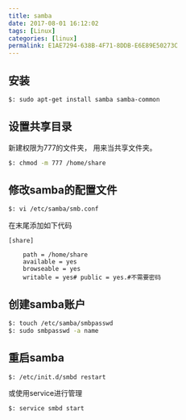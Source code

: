 ```yaml
---
title: samba
date: 2017-08-01 16:12:02
tags: [Linux]
categories: [linux]
permalink: E1AE7294-638B-4F71-8DDB-E6E89E50273C
---
```


## 安装

``` bash
$: sudo apt-get install samba samba-common
```

## 设置共享目录

新建权限为777的文件夹， 用来当共享文件夹。

``` bash
$: chmod -m 777 /home/share
```

## 修改samba的配置文件

``` bash
$: vi /etc/samba/smb.conf
```

在末尾添加如下代码

``` yuml
[share]

    path = /home/share
    available = yes
    browseable = yes
    writable = yes# public = yes.#不需要密码

```

## 创建samba账户

``` bash
$: touch /etc/samba/smbpasswd
$: sudo smbpasswd -a name
```

## 重启samba

``` bash
$: /etc/init.d/smbd restart
```

或使用service进行管理

``` bash
$: service smbd start
```
